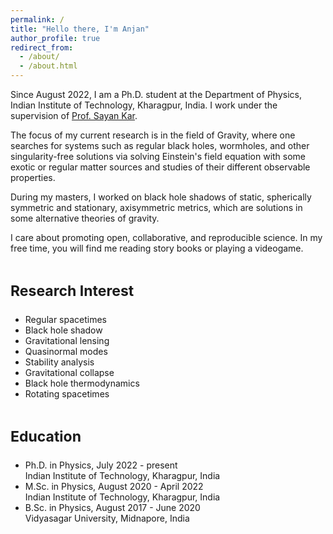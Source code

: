 ```yaml
---
permalink: /
title: "Hello there, I'm Anjan"
author_profile: true
redirect_from: 
  - /about/
  - /about.html
---
```


Since August 2022, I am a Ph.D. student at the Department of Physics, Indian Institute of
Technology, Kharagpur, India. I work under the supervision of
[Prof. Sayan Kar](https://inspirehep.net/authors/1003662?ui-citation-summary=true).

The focus of my current research is in the field of Gravity, where one searches for
systems such as regular black holes, wormholes, and other singularity-free solutions 
via solving Einstein's field equation with some exotic or regular matter sources and 
studies of their different observable properties.

During my masters, I worked on black hole shadows of static, spherically symmetric and stationary, axisymmetric
metrics, which are solutions in some alternative theories of gravity. 

I care about promoting open, collaborative, and reproducible science. In my free time, you will
find me reading story books or playing a videogame.


<div style="display: inline-block; vertical-align: top;">
    <h3 style="font-size: 23px;">Research Interest</h3>
    <ul>
        <li>Regular spacetimes</li>
        <li>Black hole shadow</li>
        <li>Gravitational lensing</li>
        <li>Quasinormal modes</li>
        <li>Stability analysis</li>
        <li>Gravitational collapse</li>
        <li>Black hole thermodynamics</li>
        <li>Rotating spacetimes</li>
    </ul>
</div>
<div style="display: inline-block; vertical-align: top;">
    <h3 style="font-size: 23px;">Education</h3>
    <ul>
        <li>Ph.D. in Physics, July 2022 - present <br> Indian Institute of Technology, Kharagpur, India </li>
        <li>M.Sc. in Physics, August 2020 - April 2022 <br> Indian Institute of Technology, Kharagpur, India </li>
        <li>B.Sc. in Physics, August 2017 - June 2020 <br> Vidyasagar University, Midnapore, India</li>
    </ul>
</div>

